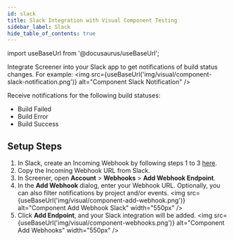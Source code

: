 ```yaml
---
id: slack
title: Slack Integration with Visual Component Testing
sidebar_label: Slack
hide_table_of_contents: true
---
```


import useBaseUrl from '@docusaurus/useBaseUrl';

Integrate Screener into your Slack app to get notifications of build status changes. For example:
<img src={useBaseUrl('img/visual/component-slack-notification.png')} alt="Component Slack Notification" />

Receive notifications for the following build statuses:
* Build Failed
* Build Error
* Build Success

## Setup Steps
1. In Slack, create an Incoming Webhook by following steps 1 to 3 [here](https://api.slack.com/incoming-webhooks).
2. Copy the Incoming Webhook URL from Slack.
3. In Screener, open **Account** > **Webhooks** > **Add Webhook Endpoint**.
4. In the **Add Webhook** dialog, enter your Webhook URL. Optionally, you can also filter notifications by project and/or events.
<img src={useBaseUrl('img/visual/component-add-webhook.png')} alt="Component Add Webhook Slack" width="550px" />
5. Click **Add Endpoint**, and your Slack integration will be added.
<img src={useBaseUrl('img/visual/component-webhooks.png')} alt="Component Add Webhooks" width="550px" />
